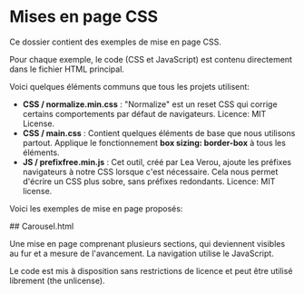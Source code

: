# Mises en page CSS

Ce dossier contient des exemples de mise en page CSS.

Pour chaque exemple, le code (CSS et JavaScript) est contenu directement dans le fichier HTML principal.

Voici quelques éléments communs que tous les projets utilisent:

- **CSS / normalize.min.css** : "Normalize" est un reset CSS qui corrige certains comportements par défaut de navigateurs. Licence: MIT License.
- **CSS / main.css** : Contient quelques éléments de base que nous utilisons partout. Applique le fonctionnement **box sizing: border-box** à tous les éléments.
- **JS / prefixfree.min.js** : Cet outil, créé par Lea Verou, ajoute les préfixes navigateurs à notre CSS lorsque c'est nécessaire. Cela nous permet d'écrire un CSS plus sobre, sans préfixes redondants. Licence: MIT license.

Voici les exemples de mise en page proposés:

## Carousel.html

Une mise en page comprenant plusieurs sections, qui deviennent visibles au fur et a mesure de l'avancement. La navigation utilise le JavaScript.

Le code est mis à disposition sans restrictions de licence et peut être utilisé librement (the unlicense).